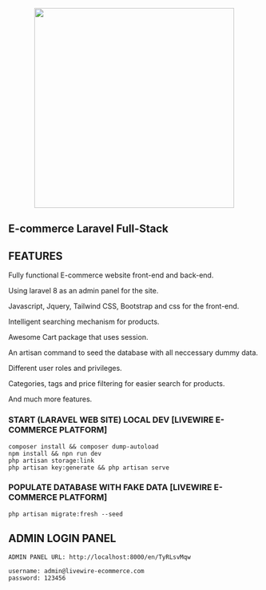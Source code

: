 <p align="center"><a href="#" target="_blank"><img src="public/uploads/logo/laravel-livewire.jpg" width="400"></a></p>

## E-commerce Laravel Full-Stack

## FEATURES

Fully functional E-commerce website front-end and back-end.

Using laravel 8 as an admin panel for the site.
    
Javascript, Jquery, Tailwind CSS, Bootstrap and css for the front-end.
    
Intelligent searching mechanism for products.
    
Awesome Cart package that uses session.
    
An artisan command to seed the database with all neccessary dummy data.
    
Different user roles and privileges.
    
Categories, tags and price filtering for easier search for products.
    
And much more features.


### START (LARAVEL WEB SITE) LOCAL DEV [LIVEWIRE E-COMMERCE PLATFORM]

    composer install && composer dump-autoload
    npm install && npn run dev
    php artisan storage:link
    php artisan key:generate && php artisan serve

### POPULATE DATABASE WITH FAKE DATA [LIVEWIRE E-COMMERCE PLATFORM]

    php artisan migrate:fresh --seed

## ADMIN LOGIN PANEL

    ADMIN PANEL URL: http://localhost:8000/en/TyRLsvMqw

    username: admin@livewire-ecommerce.com
    password: 123456

